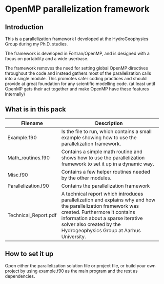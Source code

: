 
# OpenMP parallelization framework
## Introduction
This is a parallelization framework I developed at the HydroGeophysics Group during my Ph.D. studies.

The framework is developed in Fortran/OpenMP, and is designed with a focus on portability and a wide userbase. 

The framework removes the need for setting global OpenMP directives throughout the code and instead gathers most of the parallelization calls into a single module. This promotes safer coding practices and should provide at great foundation for any scientific modelling code. (at least until OpenMP gets their act together and make OpenMP have these features internally)

## What is in this pack

| Filename    | Description |
| ----------- | ----------- |
| Example.f90 | Is the file to run, which contains a small example showing how to use the parallelization framework.       |
| Math_routines.f90  | Contains a simple math routine and shows how to use the parallelization framework to set it up in a dynamic way. |
| Misc.f90  | Contains a few helper routines needed by the other modules. |
| Parallelization.f90  | Contains the parallelization framework |
| Technical_Report.pdf  | A technical report which introduces parallelization and explains why and how the parallelization framework was created. Furthermore it contains information about a sparse iterative solver also created by the Hydrogeophysics Group at Aarhus University.|

## How to set it up

Open either the parallelization solution file or project file, or build your own project by using example.f90 as the main program and the rest as dependencies.
